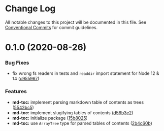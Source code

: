 # Change Log

All notable changes to this project will be documented in this file.
See [Conventional Commits](https://conventionalcommits.org) for commit guidelines.

# 0.1.0 (2020-08-26)


### Bug Fixes

* fix wrong fs readers in tests and `readdir` import statement for Node 12 & 14 ([c955967](https://github.com/NDCB/generator/tree/master/packages/ndcb-md-toc/commit/c955967d3713c239b164345f753fff8a3fefa74b))


### Features

* **md-toc:** implement parsing markdown table of contents as trees ([5542bc5](https://github.com/NDCB/generator/tree/master/packages/ndcb-md-toc/commit/5542bc509407af0a878eb639072e3d38bcc9fe30))
* **md-toc:** implement slugifying tables of contents ([d56b3e2](https://github.com/NDCB/generator/tree/master/packages/ndcb-md-toc/commit/d56b3e2495aa404e9ddef03ad72323ae6d9f849b))
* **md-toc:** initialize package ([15b8025](https://github.com/NDCB/generator/tree/master/packages/ndcb-md-toc/commit/15b802515b39eb358c20486c3a4354f62c0ec4c3))
* **md-toc:** use `ArrayTree` type for parsed tables of contents ([2b4c60b](https://github.com/NDCB/generator/tree/master/packages/ndcb-md-toc/commit/2b4c60b03fea3f814506495795148d705be9633a))
